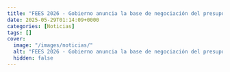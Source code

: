 ```yaml
---
title: "FEES 2026 - Gobierno anuncia la base de negociación del presupuesto para universidades públicas"
date: 2025-05-29T01:14:09+0000
categories: [Noticias]
tags: []
cover:
  image: "/images/noticias/"
  alt: "FEES 2026 - Gobierno anuncia la base de negociación del presupuesto para universidades públicas"
  hidden: false
---
```



